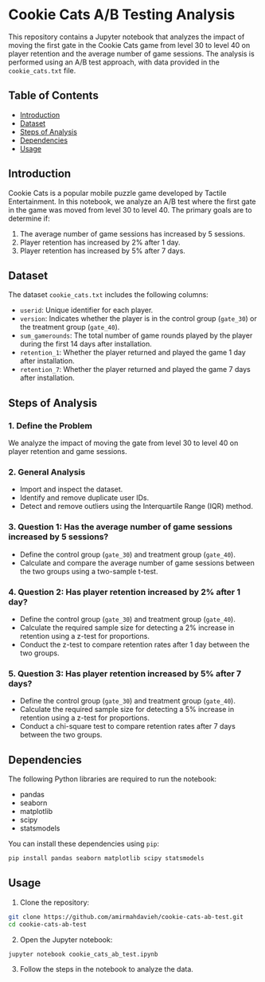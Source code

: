 # Cookie Cats A/B Testing Analysis

This repository contains a Jupyter notebook that analyzes the impact of moving the first gate in the Cookie Cats game from level 30 to level 40 on player retention and the average number of game sessions. The analysis is performed using an A/B test approach, with data provided in the `cookie_cats.txt` file.

## Table of Contents

- [Introduction](#introduction)
- [Dataset](#dataset)
- [Steps of Analysis](#steps-of-analysis)
- [Dependencies](#dependencies)
- [Usage](#usage)


## Introduction

Cookie Cats is a popular mobile puzzle game developed by Tactile Entertainment. In this notebook, we analyze an A/B test where the first gate in the game was moved from level 30 to level 40. The primary goals are to determine if:
1. The average number of game sessions has increased by 5 sessions.
2. Player retention has increased by 2% after 1 day.
3. Player retention has increased by 5% after 7 days.

## Dataset

The dataset `cookie_cats.txt` includes the following columns:
- `userid`: Unique identifier for each player.
- `version`: Indicates whether the player is in the control group (`gate_30`) or the treatment group (`gate_40`).
- `sum_gamerounds`: The total number of game rounds played by the player during the first 14 days after installation.
- `retention_1`: Whether the player returned and played the game 1 day after installation.
- `retention_7`: Whether the player returned and played the game 7 days after installation.

## Steps of Analysis

### 1. Define the Problem

We analyze the impact of moving the gate from level 30 to level 40 on player retention and game sessions.

### 2. General Analysis

- Import and inspect the dataset.
- Identify and remove duplicate user IDs.
- Detect and remove outliers using the Interquartile Range (IQR) method.

### 3. Question 1: Has the average number of game sessions increased by 5 sessions?

- Define the control group (`gate_30`) and treatment group (`gate_40`).
- Calculate and compare the average number of game sessions between the two groups using a two-sample t-test.

### 4. Question 2: Has player retention increased by 2% after 1 day?

- Define the control group (`gate_30`) and treatment group (`gate_40`).
- Calculate the required sample size for detecting a 2% increase in retention using a z-test for proportions.
- Conduct the z-test to compare retention rates after 1 day between the two groups.

### 5. Question 3: Has player retention increased by 5% after 7 days?

- Define the control group (`gate_30`) and treatment group (`gate_40`).
- Calculate the required sample size for detecting a 5% increase in retention using a z-test for proportions.
- Conduct a chi-square test to compare retention rates after 7 days between the two groups.

## Dependencies

The following Python libraries are required to run the notebook:
- pandas
- seaborn
- matplotlib
- scipy
- statsmodels

You can install these dependencies using `pip`:

```bash
pip install pandas seaborn matplotlib scipy statsmodels
```

## Usage

1. Clone the repository:

```bash
git clone https://github.com/amirmahdavieh/cookie-cats-ab-test.git
cd cookie-cats-ab-test
```

2. Open the Jupyter notebook:

```bash
jupyter notebook cookie_cats_ab_test.ipynb
```

3. Follow the steps in the notebook to analyze the data.

